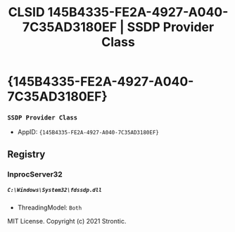 ﻿---
title: "CLSID 145B4335-FE2A-4927-A040-7C35AD3180EF | SSDP Provider Class"
excerpt: What is COM-Object CLSID 145B4335-FE2A-4927-A040-7C35AD3180EF?
---

# {145B4335-FE2A-4927-A040-7C35AD3180EF}

### `SSDP Provider Class`
* AppID: `{145B4335-FE2A-4927-A040-7C35AD3180EF}`

## Registry


### InprocServer32

##### `C:\Windows\System32\fdssdp.dll`
* ThreadingModel: `Both`

MIT License. Copyright (c) 2021 Strontic.


